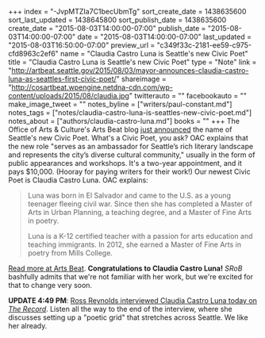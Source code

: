 +++
index = "-JvpMTZIa7C1becUbmTg"
sort_create_date = 1438635600
sort_last_updated = 1438645800
sort_publish_date = 1438635600
create_date = "2015-08-03T14:00:00-07:00"
publish_date = "2015-08-03T14:00:00-07:00"
date = "2015-08-03T14:00:00-07:00"
last_updated = "2015-08-03T16:50:00-07:00"
preview_url = "c349f33c-2181-ee59-c975-cfd8963c2ef6"
name = "Claudia Castro Luna is Seattle's new Civic Poet"
title = "Claudia Castro Luna is Seattle's new Civic Poet"
type = "Note"
link = "http://artbeat.seattle.gov/2015/08/03/mayor-announces-claudia-castro-luna-as-seattles-first-civic-poet/"
shareimage = "http://cosartbeat.wpengine.netdna-cdn.com/wp-content/uploads/2015/08/claudia.jpg"
twitterauto = ""
facebookauto = ""
make_image_tweet = ""
notes_byline = ["writers/paul-constant.md"]
notes_tags = ["notes/claudia-castro-luna-is-seattles-new-civic-poet.md"]
notes_about = ["authors/claudia-castro-luna.md"]
books = ""
+++
The Office of Arts & Culture's Arts Beat blog [just announced](http://artbeat.seattle.gov/2015/08/03/mayor-announces-claudia-castro-luna-as-seattles-first-civic-poet/) the name of Seattle's new Civic Poet. What's a Civic Poet, you ask? OAC explains that the new role "serves as an ambassador for Seattle’s rich literary landscape and represents the city’s diverse cultural community," usually in the form of public appearances and workshops. It's a two-year appointment, and it pays $10,000. (Hooray for paying writers for their work!) Our newest Civic Poet is Claudia Castro Luna. OAC explains:

<blockquote>Luna was born in El Salvador and came to the U.S. as a young teenager fleeing civil war. Since then she has completed a Master of Arts in Urban Planning, a teaching degree, and a Master of Fine Arts in poetry.

Luna is a K-12 certified teacher with a passion for arts education and teaching immigrants. In 2012, she earned a Master of Fine Arts in poetry from Mills College.</blockquote>

[Read more at Arts Beat](http://artbeat.seattle.gov/2015/08/03/mayor-announces-claudia-castro-luna-as-seattles-first-civic-poet/). **Congratulations to Claudia Castro Luna!** *SRoB* bashfully admits that we're not familiar with her work, but we're excited for that to change very soon.

**UPDATE 4:49 PM**: [Ross Reynolds interviewed Claudia Castro Luna today on *The Record*](http://kuow.org/post/meet-seattles-first-civic-poet-claudia-castro-luna). Listen all the way to the end of the interview, where she discusses setting up a "poetic grid" that stretches across Seattle. We like her already.